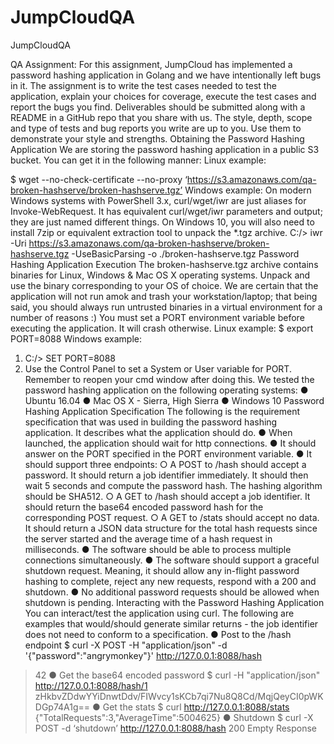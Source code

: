# JumpCloudQA
JumpCloudQA

QA Assignment:
For this assignment, JumpCloud has implemented a password hashing application in Golang
and we have intentionally left bugs in it. The assignment is to write the test cases needed to
test the application, explain your choices for coverage, execute the test cases and report the
bugs you find. Deliverables should be submitted along with a README in a GitHub repo that
you share with us.
The style, depth, scope and type of tests and bug reports you write are up to you. Use them to
demonstrate your style and strengths.
Obtaining the Password Hashing Application
We are storing the password hashing application in a public S3 bucket. You can get it in the
following manner:
Linux example:

$ wget --no-check-certificate --no-proxy
‘https://s3.amazonaws.com/qa-broken-hashserve/broken-hashserve.tgz’
Windows example:
On modern Windows systems with PowerShell 3.x, curl/wget/iwr are just aliases for
Invoke-WebRequest. It has equivalent curl/wget/iwr parameters and output; they are just
named different things. On Windows 10, you will also need to install 7zip or equivalent
extraction tool to unpack the *.tgz archive.
C:/> iwr -Uri
https://s3.amazonaws.com/qa-broken-hashserve/broken-hashserve.tgz
-UseBasicParsing -o ./broken-hashserve.tgz
Password Hashing Application Execution
The broken-hashserve.tgz archive contains binaries for Linux, Windows & Mac OS X
operating systems. Unpack and use the binary corresponding to your OS of choice. We are
certain that the application will not run amok and trash your workstation/laptop; that being said,
you should always run untrusted binaries in a virtual environment for a number of reasons :)
You must set a PORT environment variable before executing the application. It will crash
otherwise.
Linux example:
$ export PORT=8088
Windows example:
1. C:/> SET PORT=8088
2. Use the Control Panel to set a System or User variable for
PORT. Remember to reopen your cmd window after doing this.
We tested the password hashing application on the following operating systems:
● Ubuntu 16.04
● Mac OS X - Sierra, High Sierra
● Windows 10
Password Hashing Application Specification
The following is the requirement specification that was used in building the password hashing
application. It describes what the application should do.
● When launched, the application should wait for http connections.
● It should answer on the PORT specified in the PORT environment variable.
● It should support three endpoints:
○ A POST to /hash should accept a password. It should return a job identifier
immediately. It should then wait 5 seconds and compute the password hash.
The hashing algorithm should be SHA512.
○ A GET to /hash should accept a job identifier. It should return the base64
encoded password hash for the corresponding POST request.
○ A GET to /stats should accept no data. It should return a JSON data structure
for the total hash requests since the server started and the average time of a
hash request in milliseconds.
● The software should be able to process multiple connections simultaneously.
● The software should support a graceful shutdown request. Meaning, it should allow any
in-flight password hashing to complete, reject any new requests, respond with a 200 and
shutdown.
● No additional password requests should be allowed when shutdown is pending.
Interacting with the Password Hashing Application
You can interact/test the application using curl. The following are examples that would/should
generate similar returns - the job identifier does not need to conform to a specification.
● Post to the /hash endpoint
$ curl -X POST -H "application/json" -d '{"password":"angrymonkey"}'
http://127.0.0.1:8088/hash
> 42
● Get the base64 encoded password
$ curl -H "application/json" http://127.0.0.1:8088/hash/1
> zHkbvZDdwYYiDnwtDdv/FIWvcy1sKCb7qi7Nu8Q8Cd/MqjQeyCI0pWKDGp74A1g==
● Get the stats
$ curl http://127.0.0.1:8088/stats
> {"TotalRequests":3,"AverageTime":5004625}
● Shutdown
$ curl -X POST -d ‘shutdown’ http://127.0.0.1:8088/hash
> 200 Empty Response
